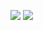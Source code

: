 ![](https://github-readme-stats.vercel.app/api?username=imknown&theme=dark&count_private=true&show_icons=true)
![](https://github-readme-stats.vercel.app/api/top-langs?username=imknown&theme=dark&layout=compact)

